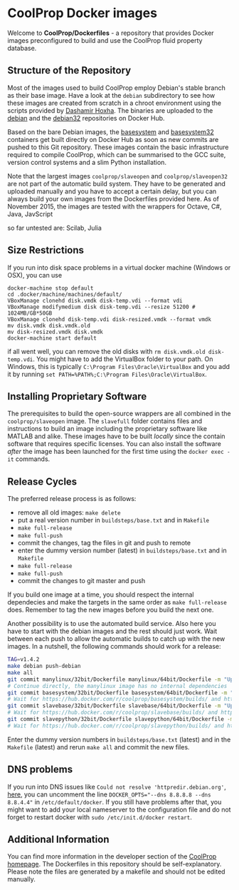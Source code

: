 
# CoolProp Docker images

Welcome to **CoolProp/Dockerfiles** - a repository that provides Docker images preconfigured to build and use the CoolProp fluid property database. 

## Structure of the Repository

Most of the images used to build CoolProp employ Debian's stable branch as their base image. Have a look at the `debian` subdirectory to see how these images are created from scratch in a chroot environment using the scripts provided by [Dashamir Hoxha](https://github.com/docker-32bit/debian). The binaries are uploaded to the [debian](https://hub.docker.com/r/coolprop/debian/) and the [debian32](https://hub.docker.com/r/coolprop/debian32/) repositories on Docker Hub.

Based on the bare Debian images, the [basesystem](https://hub.docker.com/r/coolprop/basesystem/) and [basesystem32](https://hub.docker.com/r/coolprop/basesystem32/) containers get built directly on Docker Hub as soon as new commits are pushed to this Git repository. These images contain the basic infrastructure required to compile CoolProp, which can be summarised to the GCC suite, version control systems and a slim Python installation. 

Note that the largest images `coolprop/slaveopen` and `coolprop/slaveopen32` are not part of the automatic build system. They have to be generated and uploaded manually and you have to accept a certain delay, but you can always build your own images from the Dockerfiles provided here. As of November 2015, the images are tested with the wrappers for Octave, C#, Java, JavScript

so far untested are: Scilab, Julia

## Size Restrictions

If you run into disk space problems in a virtual docker machine (Windows or OSX), you can use

```
docker-machine stop default
cd .docker/machine/machines/default/
VBoxManage clonehd disk.vmdk disk-temp.vdi --format vdi
VBoxManage modifymedium disk disk-temp.vdi --resize 51200 # 1024MB/GB*50GB
VBoxManage clonehd disk-temp.vdi disk-resized.vmdk --format vmdk
mv disk.vmdk disk.vmdk.old
mv disk-resized.vmdk disk.vmdk
docker-machine start default
```

if all went well, you can remove the old disks with `rm disk.vmdk.old disk-temp.vdi`. You might have 
to add the VirtualBox folder to your path. On Windows, this is typically `C:\Program Files\Oracle\VirtualBox` 
and you add it by running `set PATH=%PATH%;C:\Program Files\Oracle\VirtualBox`.

## Installing Proprietary Software

The prerequisites to build the open-source wrappers are all combined in the `coolprop/slaveopen` image. The `slavefull` 
folder contains files and instructions to build an image including the proprietary software like MATLAB and alike. These images have 
to be built *locally* since the contain software that requires specific licenses. You can also install the software *after* the image 
has been launched for the first time using the `docker exec -it` commands.

## Release Cycles

The preferred release process is as follows:

 - remove all old images: `make delete`
 - put a real version number in `buildsteps/base.txt` and in `Makefile`
 - `make full-release`
 - `make full-push`
 - commit the changes, tag the files in git and push to remote
 - enter the dummy version number (latest) in `buildsteps/base.txt` and in `Makefile`
 - `make full-release`
 - `make full-push`
 - commit the changes to git master and push

If you build one image at a time, you should respect the internal dependecies and make the 
targets in the same order as  `make full-release` does. Remember to tag the new images 
before you build the next one. 

Another possibility is to use the automated build service. Also here you have to start with 
the debian images and the rest should just work. Wait between each push to allow 
the automatic builds to catch up with the new images. In a nutshell, the following commands 
should work for a release: 

```Bash
TAG=v1.4.2
make debian push-debian
make all
git commit manylinux/32bit/Dockerfile manylinux/64bit/Dockerfile -m "Updated manylinux for ${TAG}" 
# Continue directly, the manylinux image has no internal dependencies
git commit basesystem/32bit/Dockerfile basesystem/64bit/Dockerfile -m "Updated basesystem for ${TAG}" && git push
# Wait for https://hub.docker.com/r/coolprop/basesystem/builds/ and https://hub.docker.com/r/coolprop/basesystem32/builds/ 
git commit slavebase/32bit/Dockerfile slavebase/64bit/Dockerfile -m "Updated slavebase for ${TAG}" && git push
# Wait for https://hub.docker.com/r/coolprop/slavebase/builds/ and https://hub.docker.com/r/coolprop/slavebase32/builds/ 
git commit slavepython/32bit/Dockerfile slavepython/64bit/Dockerfile -m "Updated slavepython for ${TAG}" && git push
# Wait for https://hub.docker.com/r/coolprop/slavepython/builds/ and https://hub.docker.com/r/coolprop/slavepython32/builds/ 
```

Enter the dummy version numbers in `buildsteps/base.txt` (latest) and in the `Makefile` (latest) and rerun `make all` and commit 
the new files.



## DNS problems

If you run into DNS issues like `Could not resolve 'httpredir.debian.org'`, [here](https://norasky.wordpress.com/2015/06/09/docker-build-could-not-resolve/), 
you can uncomment the line `DOCKER_OPTS="--dns 8.8.8.8 --dns 8.8.4.4"` in `/etc/default/docker`. If you still have problems after that, you might want to 
add your local nameserver to the configuration file and do not forget to restart docker with `sudo /etc/init.d/docker restart`.

## Additional Information

You can find more information in the developer section of the [CoolProp homepage](http://coolprop.sourceforge.net/develop/index.html). The Dockerfiles in this repository should be self-explanatory. Please note the files are generated by a makefile and should not be edited manually.

